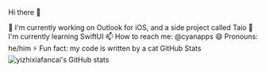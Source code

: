 
Hi there 👋

🔭 I'm currently working on Outlook for iOS, and a side project called Taio
🌱 I'm currently learning SwiftUI
📫 How to reach me: @cyanapps
😄 Pronouns: he/him
⚡ Fun fact: my code is written by a cat
GitHub Stats
![yizhixiafancai's GitHub stats](https://github-readme-stats.vercel.app/api?username=yizhixiafancai&count_private=true)

